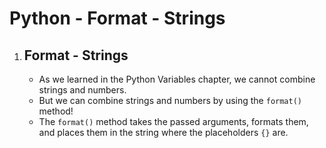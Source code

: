 # Python - Format - Strings
<!DOCTYPE html>
<html>
<body>
    <ol>
        <li>
            <h2>Format - Strings</h2>
            <ul>
                <li>As we learned in the Python Variables chapter, we cannot combine strings and numbers.</li>
                <li>But we can combine strings and numbers by using the <code>format()</code> method!</li>
                <li>The <code>format()</code> method takes the passed arguments, formats them, and places them in the string where the placeholders <code>{}</code>  are.</li>
            </ul>
        </li>
    </ol>
</body>
</html>
